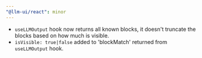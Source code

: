 ```yaml
---
"@llm-ui/react": minor
---
```


- `useLLMOutput` hook now returns all known blocks, it doesn't truncate the blocks based on how much is visible.
- `isVisible: true|false` added to 'blockMatch' returned from `useLLMOutput` hook.
